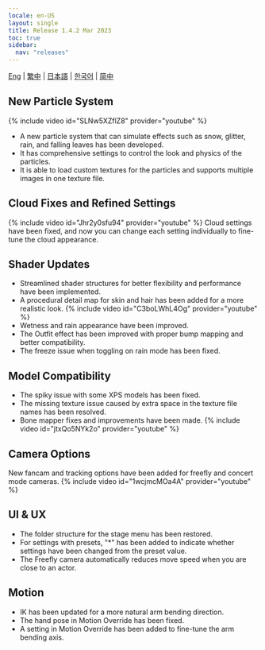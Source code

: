 ```yaml
---
locale: en-US
layout: single
title: Release 1.4.2 Mar 2023
toc: true
sidebar:
  nav: "releases"
---
```

[Eng](/dancexr/releases/1.4.2) | [繁中](/tw/dancexr/releases/1.4.2) | [日本語](/jp/dancexr/releases/1.4.2) | [한국어](/kr/dancexr/releases/1.4.2) | [简中](/zh/dancexr/releases/1.4.2)

## New Particle System
{% include video id="SLNw5XZflZ8" provider="youtube" %}
* A new particle system that can simulate effects such as snow, glitter, rain, and falling leaves has been developed.
* It has comprehensive settings to control the look and physics of the particles.
* It is able to load custom textures for the particles and supports multiple images in one texture file.

## Cloud Fixes and Refined Settings
{% include video id="Jhr2y0sfu94" provider="youtube" %}
Cloud settings have been fixed, and now you can change each setting individually to fine-tune the cloud appearance.

## Shader Updates
* Streamlined shader structures for better flexibility and performance have been implemented.
* A procedural detail map for skin and hair has been added for a more realistic look. 
{% include video id="C3boLWhL4Og" provider="youtube" %}
* Wetness and rain appearance have been improved.
* The Outfit effect has been improved with proper bump mapping and better compatibility.
* The freeze issue when toggling on rain mode has been fixed.

## Model Compatibility
* The spiky issue with some XPS models has been fixed.
* The missing texture issue caused by extra space in the texture file names has been resolved.
* Bone mapper fixes and improvements have been made. 
{% include video id="jtxQo5NYk2o" provider="youtube" %}

## Camera Options
New fancam and tracking options have been added for freefly and concert mode cameras.
{% include video id="1wcjmcMOa4A" provider="youtube" %}

## UI & UX
* The folder structure for the stage menu has been restored.
* For settings with presets, "*" has been added to indicate whether settings have been changed from the preset value.
* The Freefly camera automatically reduces move speed when you are close to an actor.

## Motion
* IK has been updated for a more natural arm bending direction.
* The hand pose in Motion Override has been fixed.
* A setting in Motion Override has been added to fine-tune the arm bending axis.